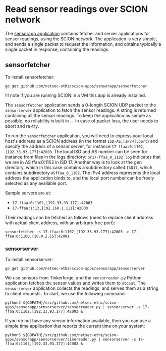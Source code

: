 
# Read sensor readings over SCION network

The [sensorapp application](https://github.com/netsec-ethz/scion-apps/) contains fetcher and server applications for sensor readings, using the SCION network. The application is very simple, and sends a single packet to request the information, and obtains typically a single packet in response, containing the readings.

## sensorfetcher

To install sensorfetcher:
```shell
go get github.com/netsec-ethz/scion-apps/sensorapp/sensorfetcher
```
!!! note
    If you are running SCION in a VM this app is already installed.

The `sensorfetcher` application sends a 0-length SCION UDP packet to the `sensorserver` application to fetch the sensor readings. A string is returned containing all the sensor readings. To keep the application as simple as possible, no reliability is built in -- in case of packet loss, the user needs to abort and re-try.

To run the `sensorfetcher` application, you will need to express your local host's address as a SCION address (in the format `ISD-AS,[IPv4]:port`) and specify the address of a sensor server, for instance `17-ffaa:0:1102,[192.33.93.177]:42003`. The local ISD and AS number can be seen for instance from files in the logs directory: `br17-ffaa_0_1102.log` indicates that we are in AS ffaa:0:1102 in ISD 17. Another way is to look at the gen directory, which in this case contains a subdirectory called `ISD17`, which contains subdirectory `ASffaa_0_1102`. The IPv4 address represents the local address the application binds to, and the local port number can be freely selected as any available port.

Sample servers are at:

* `17-ffaa:0:1102,[192.33.93.177]:42003`
* `17-ffaa:1:13,[192.168.1.111]:42003`

Their readings can be fetched as follows (need to replace client address with actual client address, with an arbitrary free port):

```shell
sensorfetcher -s 17-ffaa:0:1102,[192.33.93.177]:42003 -c 17-ffaa:0:1108,[10.0.2.15]:42001
```

### sensorserver

To install sensorserver:
```shell
go get github.com/netsec-ethz/scion-apps/sensorapp/sensorserver
```

We use sensors from Tinkerforge, and the `sensorreader.py` Python application fetches the sensor values and writes them to `stdout`. The `sensorserver` application collects the readings, and serves them as a string to client requests. To start, we use the following command:

```shell
python3 ${GOPATH}/src/github.com/netsec-ethz/scion-apps/sensorapp/sensorserver/sensorreader.py | sensorserver -s 17-ffaa:0:1102,[192.33.93.177]:42003 &
```

If you do not have any sensor information available, then you can use a simple time application that reports the current time on your system:

```shell
python3 ${GOPATH}/src/github.com/netsec-ethz/scion-apps/sensorapp/sensorserver/timereader.py | sensorserver -s 17-ffaa:0:1102,[192.33.93.177]:42003 &
```
